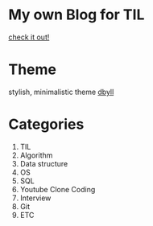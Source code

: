 # My own Blog for TIL

[check it out!](https://sewonkimm.github.io/)

# Theme

stylish, minimalistic theme [dbyll](https://github.com/dbtek/dbyll)

# Categories

1. TIL
2. Algorithm
3. Data structure
4. OS
5. SQL
6. Youtube Clone Coding
7. Interview
8. Git
9. ETC